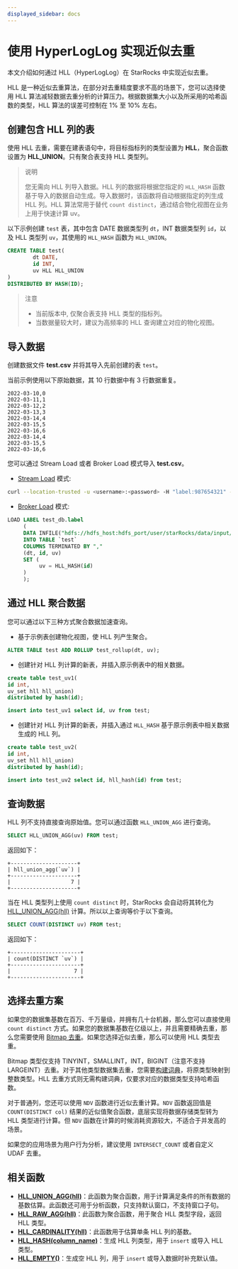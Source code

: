```yaml
---
displayed_sidebar: docs
---
```


# 使用 HyperLogLog 实现近似去重

本文介绍如何通过 HLL（HyperLogLog）在 StarRocks 中实现近似去重。

HLL 是一种近似去重算法，在部分对去重精度要求不高的场景下，您可以选择使用 HLL 算法减轻数据去重分析的计算压力。根据数据集大小以及所采用的哈希函数的类型，HLL 算法的误差可控制在 1% 至 10% 左右。

## 创建包含 HLL 列的表

使用 HLL 去重，需要在建表语句中，将目标指标列的类型设置为 **HLL**，聚合函数设置为 **HLL_UNION**。只有聚合表支持 HLL 类型列。

> 说明
>
> 您无需向 HLL 列导入数据。HLL 列的数据将根据您指定的 `HLL_HASH` 函数基于导入的数据自动生成。导入数据时，该函数将自动根据指定的列生成 HLL 列。HLL 算法常用于替代 `count distinct`，通过结合物化视图在业务上用于快速计算 uv。

以下示例创建 `test` 表，其中包含 DATE 数据类型列 `dt`，INT 数据类型列 `id`，以及 HLL 类型列 `uv`，其使用的 `HLL_HASH` 函数为 `HLL_UNION`。

~~~sql
CREATE TABLE test(
        dt DATE,
        id INT,
        uv HLL HLL_UNION
)
DISTRIBUTED BY HASH(ID);
~~~

> 注意
>
> * 当前版本中, 仅聚合表支持 HLL 类型的指标列。
> * 当数据量较大时，建议为高频率的 HLL 查询建立对应的物化视图。

## 导入数据

创建数据文件 **test.csv** 并将其导入先前创建的表 `test`。

当前示例使用以下原始数据，其 10 行数据中有 3 行数据重复。

~~~plain text
2022-03-10,0
2022-03-11,1
2022-03-12,2
2022-03-13,3
2022-03-14,4
2022-03-15,5
2022-03-16,6
2022-03-14,4
2022-03-15,5
2022-03-16,6
~~~

您可以通过 Stream Load 或者 Broker Load 模式导入 **test.csv**。

* [Stream Load](../../sql-reference/sql-statements/loading_unloading/STREAM_LOAD.md) 模式:

~~~bash
curl --location-trusted -u <username>:<password> -H "label:987654321" -H "column_separator:," -H "columns:dt,id,uv=hll_hash(id)" -T test.csv http://fe_host:http_port/api/db_name/test/_stream_load
~~~

* [Broker Load](../../sql-reference/sql-statements/loading_unloading/BROKER_LOAD.md) 模式:

~~~sql
LOAD LABEL test_db.label
     (
     DATA INFILE("hdfs://hdfs_host:hdfs_port/user/starRocks/data/input/file")
     INTO TABLE `test`
     COLUMNS TERMINATED BY ","
     (dt, id, uv)
     SET (
          uv = HLL_HASH(id)
     )
     );
~~~

## 通过 HLL 聚合数据

您可以通过以下三种方式聚合数据加速查询。

* 基于示例表创建物化视图，使 HLL 列产生聚合。

~~~sql
ALTER TABLE test ADD ROLLUP test_rollup(dt, uv);
~~~

* 创建针对 HLL 列计算的新表，并插入原示例表中的相关数据。

~~~sql
create table test_uv1(
id int,
uv_set hll hll_union)
distributed by hash(id);

insert into test_uv1 select id, uv from test;
~~~

* 创建针对 HLL 列计算的新表，并插入通过 `HLL_HASH` 基于原示例表中相关数据生成的 HLL 列。

~~~sql
create table test_uv2(
id int,
uv_set hll hll_union)
distributed by hash(id);

insert into test_uv2 select id, hll_hash(id) from test;
~~~

## 查询数据

HLL 列不支持直接查询原始值。您可以通过函数 `HLL_UNION_AGG` 进行查询。

~~~sql
SELECT HLL_UNION_AGG(uv) FROM test;
~~~

返回如下：

~~~plain text
+---------------------+
| hll_union_agg(`uv`) |
+---------------------+
|                   7 |
+---------------------+
~~~

当在 HLL 类型列上使用 `count distinct` 时，StarRocks 会自动将其转化为 [HLL_UNION_AGG(hll)](../../sql-reference/sql-functions/aggregate-functions/hll_union_agg.md) 计算。所以以上查询等价于以下查询。

~~~sql
SELECT COUNT(DISTINCT uv) FROM test;
~~~

返回如下：

~~~plain text
+----------------------+
| count(DISTINCT `uv`) |
+----------------------+
|                    7 |
+----------------------+
~~~

## 选择去重方案

如果您的数据集基数在百万、千万量级，并拥有几十台机器，那么您可以直接使用 `count distinct` 方式。如果您的数据集基数在亿级以上，并且需要精确去重，那么您需要使用 [Bitmap 去重](./Using_bitmap.md#基于-trie-树构建全局字典)。如果您选择近似去重，那么可以使用 HLL 类型去重。

Bitmap 类型仅支持 TINYINT，SMALLINT，INT，BIGINT（注意不支持 LARGEINT）去重。对于其他类型数据集去重，您需要[构建词典](./Using_bitmap.md#基于-trie-树构建全局字典)，将原类型映射到整数类型。HLL 去重方式则无需构建词典，仅要求对应的数据类型支持哈希函数。

对于普通列，您还可以使用 `NDV` 函数进行近似去重计算。`NDV` 函数返回值是 `COUNT(DISTINCT col)` 结果的近似值聚合函数，底层实现将数据存储类型转为 HLL 类型进行计算。但 `NDV` 函数在计算的时候消耗资源较大，不适合于并发高的场景。

如果您的应用场景为用户行为分析，建议使用 `INTERSECT_COUNT` 或者自定义 UDAF 去重。

## 相关函数

* **[HLL_UNION_AGG(hll)](../../sql-reference/sql-functions/aggregate-functions/hll_union_agg.md)**：此函数为聚合函数，用于计算满足条件的所有数据的基数估算。此函数还可用于分析函数，只支持默认窗口，不支持窗口子句。
* **[HLL_RAW_AGG(hll)](../../sql-reference/sql-functions/aggregate-functions/hll_raw_agg.md)**：此函数为聚合函数，用于聚合 HLL 类型字段，返回 HLL 类型。
* **[HLL_CARDINALITY(hll)](../../sql-reference/sql-functions/scalar-functions/hll_cardinality.md)**：此函数用于估算单条 HLL 列的基数。
* **[HLL_HASH(column_name)](../../sql-reference/sql-functions/scalar-functions/hll_hash.md)**：生成 HLL 列类型，用于 `insert` 或导入 HLL 类型。
* **[HLL_EMPTY()](../../sql-reference/sql-functions/scalar-functions/hll_empty.md)**：生成空 HLL 列，用于 `insert` 或导入数据时补充默认值。
